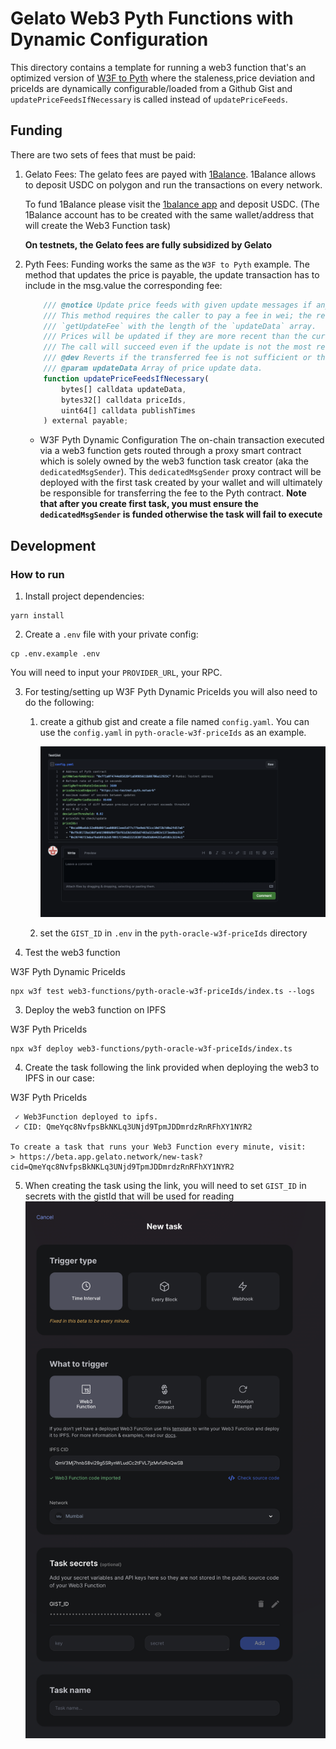 
# Gelato Web3 Pyth Functions with Dynamic Configuration
This directory contains a template for running a web3 function that's an optimized version of [W3F to Pyth](https://github.com/gelatodigital/w3f-pyth-poc-v2/tree/master/web3-functions/pyth-oracle-w3f) where the staleness,price deviation and priceIds are dynamically configurable/loaded from a Github Gist and `updatePriceFeedsIfNecessary` is called instead of `updatePriceFeeds`.

## Funding
There are two sets of fees that must be paid:
1. Gelato Fees:
    The gelato fees are payed with [1Balance](https://docs.gelato.network/developer-services/1balance). 
    1Balance allows to deposit USDC on polygon and run the transactions on every network.

    To fund 1Balance please visit the [1balance app](https://beta.app.gelato.network/balance) and deposit USDC.
    (The 1Balance account has to be created with the same wallet/address that will create the Web3 Function task)

    **On testnets, the Gelato fees are fully subsidized by Gelato**
2. Pyth Fees:
    Funding works the same as the `W3F to Pyth` example. 
    The method that updates the price is payable, the update transaction has to include in the msg.value the corresponding fee:

    ```ts
        /// @notice Update price feeds with given update messages if any of the price feeds need to be updated
        /// This method requires the caller to pay a fee in wei; the required fee can be computed by calling
        /// `getUpdateFee` with the length of the `updateData` array.
        /// Prices will be updated if they are more recent than the current stored prices.
        /// The call will succeed even if the update is not the most recent.
        /// @dev Reverts if the transferred fee is not sufficient or the updateData is invalid.
        /// @param updateData Array of price update data.
        function updatePriceFeedsIfNecessary(
            bytes[] calldata updateData,
            bytes32[] calldata priceIds,
            uint64[] calldata publishTimes
        ) external payable;
    ```

    - W3F Pyth Dynamic Configuration
       The on-chain transaction executed via a web3 function gets routed through a proxy smart contract which is solely owned by the web3 function task creator (aka the `dedicatedMsgSender`). This `dedicatedMsgSender` proxy contract will be deployed with the first task created by your wallet and will ultimately be responsible for transferring the fee to the Pyth contract.
**Note that after you create first task, you must ensure the `dedicatedMsgSender` is funded otherwise the task will fail to execute**

## Development

### How to run
1. Install project dependencies:
```
yarn install
```

2. Create a `.env` file with your private config:
```
cp .env.example .env
```
You will need to input your `PROVIDER_URL`, your RPC.

3. For testing/setting up W3F Pyth Dynamic PriceIds you will also need to do the following:

    1. create a github gist and create a file named `config.yaml`. You can use the `config.yaml` in `pyth-oracle-w3f-priceIds` as an example.
        
        <img src="../../docs/configYamlGist.png"/>

    2. set the `GIST_ID` in `.env` in the `pyth-oracle-w3f-priceIds` directory


4. Test the  web3 function

W3F Pyth Dynamic PriceIds
```
npx w3f test web3-functions/pyth-oracle-w3f-priceIds/index.ts --logs
```

3. Deploy the web3 function on IPFS

W3F Pyth PriceIds
```
npx w3f deploy web3-functions/pyth-oracle-w3f-priceIds/index.ts
```

4. Create the task following the link provided when deploying the web3 to IPFS in our case:

W3F Pyth PriceIds

```
 ✓ Web3Function deployed to ipfs.
 ✓ CID: QmeYqc8NvfpsBkNKLq3UNjd9TpmJDDmrdzRnRFhXY1NYR2

To create a task that runs your Web3 Function every minute, visit:
> https://beta.app.gelato.network/new-task?cid=QmeYqc8NvfpsBkNKLq3UNjd9TpmJDDmrdzRnRFhXY1NYR2
```

5. When creating the task using the link, you will need to set `GIST_ID` in secrets with the gistId that will be used for reading 
   <img src="../../docs/secretsGistId.png">